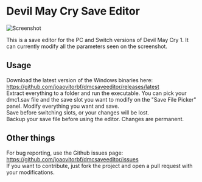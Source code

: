 # Devil May Cry Save Editor
![Screenshot](https://i.imgur.com/C95s9uM.png)

This is a save editor for the PC and Switch versions of Devil May Cry 1. It can currently modify all the parameters seen on the screenshot.  

## Usage
Download the latest version of the Windows binaries here: https://github.com/joaovitorbf/dmcsaveeditor/releases/latest  
Extract everything to a folder and run the executable. You can pick your dmc1.sav file and the save slot you want to modify on the "Save File Picker" panel. Modify everything you want and save.  
Save before switching slots, or your changes will be lost.  
Backup your save file before using the editor. Changes are permanent.

## Other things

For bug reporting, use the Github issues page: https://github.com/joaovitorbf/dmcsaveeditor/issues  
If you want to contribute, just fork the project and open a pull request with your modifications.
